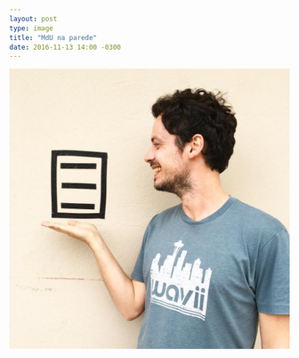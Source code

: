 ```yaml
---
layout: post
type: image
title: "MdU na parede"
date: 2016-11-13 14:00 -0300
---
```

![Homem de barba, de perfil, com a mão levantada abaixo do logo do site Manual do Usuário.](/assets/2016/mdu-parede.jpg)